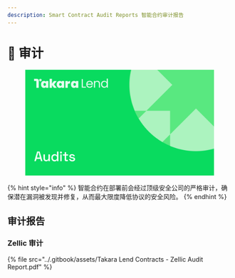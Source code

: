 ```yaml
---
description: Smart Contract Audit Reports 智能合约审计报告
---
```


# 🔎 审计

<figure><img src="../.gitbook/assets/audits.png" alt=""><figcaption></figcaption></figure>

{% hint style="info" %}
智能合约在部署前会经过顶级安全公司的严格审计，确保潜在漏洞被发现并修复，从而最大限度降低协议的安全风险。
{% endhint %}

## 审计报告

### Zellic 审计

{% file src="../.gitbook/assets/Takara Lend Contracts - Zellic Audit Report.pdf" %}

